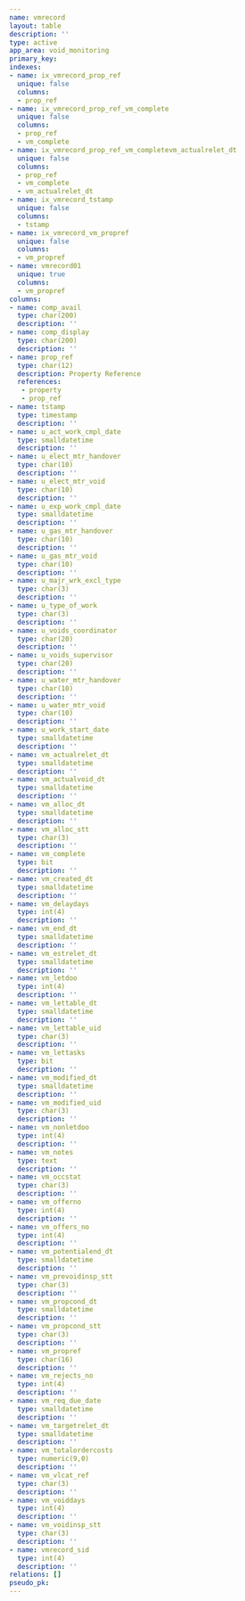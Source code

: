 ```yaml
---
name: vmrecord
layout: table
description: ''
type: active
app_area: void_monitoring
primary_key: 
indexes:
- name: ix_vmrecord_prop_ref
  unique: false
  columns:
  - prop_ref
- name: ix_vmrecord_prop_ref_vm_complete
  unique: false
  columns:
  - prop_ref
  - vm_complete
- name: ix_vmrecord_prop_ref_vm_completevm_actualrelet_dt
  unique: false
  columns:
  - prop_ref
  - vm_complete
  - vm_actualrelet_dt
- name: ix_vmrecord_tstamp
  unique: false
  columns:
  - tstamp
- name: ix_vmrecord_vm_propref
  unique: false
  columns:
  - vm_propref
- name: vmrecord01
  unique: true
  columns:
  - vm_propref
columns:
- name: comp_avail
  type: char(200)
  description: ''
- name: comp_display
  type: char(200)
  description: ''
- name: prop_ref
  type: char(12)
  description: Property Reference
  references:
   - property
   - prop_ref
- name: tstamp
  type: timestamp
  description: ''
- name: u_act_work_cmpl_date
  type: smalldatetime
  description: ''
- name: u_elect_mtr_handover
  type: char(10)
  description: ''
- name: u_elect_mtr_void
  type: char(10)
  description: ''
- name: u_exp_work_cmpl_date
  type: smalldatetime
  description: ''
- name: u_gas_mtr_handover
  type: char(10)
  description: ''
- name: u_gas_mtr_void
  type: char(10)
  description: ''
- name: u_majr_wrk_excl_type
  type: char(3)
  description: ''
- name: u_type_of_work
  type: char(3)
  description: ''
- name: u_voids_coordinator
  type: char(20)
  description: ''
- name: u_voids_supervisor
  type: char(20)
  description: ''
- name: u_water_mtr_handover
  type: char(10)
  description: ''
- name: u_water_mtr_void
  type: char(10)
  description: ''
- name: u_work_start_date
  type: smalldatetime
  description: ''
- name: vm_actualrelet_dt
  type: smalldatetime
  description: ''
- name: vm_actualvoid_dt
  type: smalldatetime
  description: ''
- name: vm_alloc_dt
  type: smalldatetime
  description: ''
- name: vm_alloc_stt
  type: char(3)
  description: ''
- name: vm_complete
  type: bit
  description: ''
- name: vm_created_dt
  type: smalldatetime
  description: ''
- name: vm_delaydays
  type: int(4)
  description: ''
- name: vm_end_dt
  type: smalldatetime
  description: ''
- name: vm_estrelet_dt
  type: smalldatetime
  description: ''
- name: vm_letdoo
  type: int(4)
  description: ''
- name: vm_lettable_dt
  type: smalldatetime
  description: ''
- name: vm_lettable_uid
  type: char(3)
  description: ''
- name: vm_lettasks
  type: bit
  description: ''
- name: vm_modified_dt
  type: smalldatetime
  description: ''
- name: vm_modified_uid
  type: char(3)
  description: ''
- name: vm_nonletdoo
  type: int(4)
  description: ''
- name: vm_notes
  type: text
  description: ''
- name: vm_occstat
  type: char(3)
  description: ''
- name: vm_offerno
  type: int(4)
  description: ''
- name: vm_offers_no
  type: int(4)
  description: ''
- name: vm_potentialend_dt
  type: smalldatetime
  description: ''
- name: vm_prevoidinsp_stt
  type: char(3)
  description: ''
- name: vm_propcond_dt
  type: smalldatetime
  description: ''
- name: vm_propcond_stt
  type: char(3)
  description: ''
- name: vm_propref
  type: char(16)
  description: ''
- name: vm_rejects_no
  type: int(4)
  description: ''
- name: vm_req_due_date
  type: smalldatetime
  description: ''
- name: vm_targetrelet_dt
  type: smalldatetime
  description: ''
- name: vm_totalordercosts
  type: numeric(9,0)
  description: ''
- name: vm_vlcat_ref
  type: char(3)
  description: ''
- name: vm_voiddays
  type: int(4)
  description: ''
- name: vm_voidinsp_stt
  type: char(3)
  description: ''
- name: vmrecord_sid
  type: int(4)
  description: ''
relations: []
pseudo_pk: 
---
```


